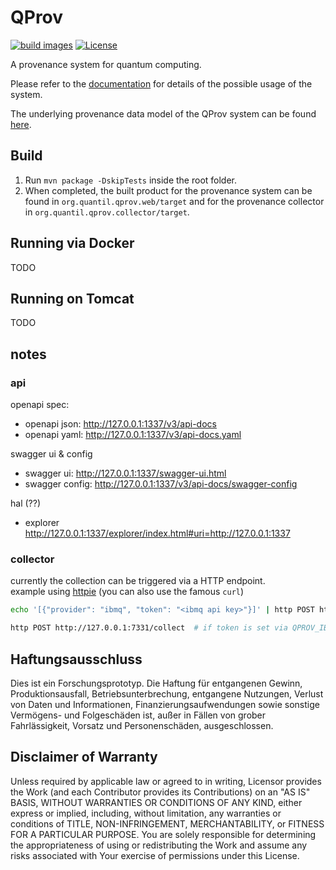 # QProv

[![build images](https://github.com/UST-QuAntiL/QProv/workflows/build%20images/badge.svg)](https://github.com/orgs/UST-QuAntiL/packages?repo_name=QProv)
[![License](https://img.shields.io/badge/License-Apache%202.0-blue.svg)](https://opensource.org/licenses/Apache-2.0)

A provenance system for quantum computing.

Please refer to the [documentation](docs) for details of the possible usage of the system.

The underlying provenance data model of the QProv system can be found [here](docs/data-model).

## Build

1. Run `mvn package -DskipTests` inside the root folder.
2. When completed, the built product for the provenance system can be found in `org.quantil.qprov.web/target` and for the provenance collector in `org.quantil.qprov.collector/target`.

## Running via Docker

TODO

## Running on Tomcat

TODO

## notes

### api

openapi spec:

* openapi json: <http://127.0.0.1:1337/v3/api-docs>
* openapi yaml: <http://127.0.0.1:1337/v3/api-docs.yaml>

swagger ui & config

* swagger ui: <http://127.0.0.1:1337/swagger-ui.html>
* swagger config: <http://127.0.0.1:1337/v3/api-docs/swagger-config>

hal (??)

* explorer  
  <http://127.0.0.1:1337/explorer/index.html#uri=http://127.0.0.1:1337>

### collector

currently the collection can be triggered via a HTTP endpoint.  
example using [httpie](https://github.com/httpie/httpie) (you can also use the famous `curl`)

```bash
echo '[{"provider": "ibmq", "token": "<ibmq api key>"}]' | http POST http://127.0.0.1:7331/collect
```

```bash
http POST http://127.0.0.1:7331/collect  # if token is set via QPROV_IBMQ_TOKEN
```

## Haftungsausschluss

Dies ist ein Forschungsprototyp.
Die Haftung für entgangenen Gewinn, Produktionsausfall, Betriebsunterbrechung, entgangene Nutzungen, Verlust von Daten und Informationen, Finanzierungsaufwendungen sowie sonstige Vermögens- und Folgeschäden ist, außer in Fällen von grober Fahrlässigkeit, Vorsatz und Personenschäden, ausgeschlossen.

## Disclaimer of Warranty

Unless required by applicable law or agreed to in writing, Licensor provides the Work (and each Contributor provides its Contributions) on an "AS IS" BASIS, WITHOUT WARRANTIES OR CONDITIONS OF ANY KIND, either express or implied, including, without limitation, any warranties or conditions of TITLE, NON-INFRINGEMENT, MERCHANTABILITY, or FITNESS FOR A PARTICULAR PURPOSE.
You are solely responsible for determining the appropriateness of using or redistributing the Work and assume any risks associated with Your exercise of permissions under this License.
